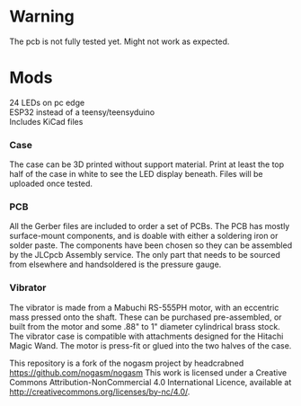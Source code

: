 # Warning
The pcb is not fully tested yet. Might not work as expected.

# Mods
24 LEDs on pc edge <br/>
ESP32 instead of a teensy/teensyduino<br/>
Includes KiCad files<br/>

### Case
The case can be 3D printed without support material. Print at least the top half of the case in white to see the LED display beneath. 
Files will be uploaded once tested.

### PCB
All the Gerber files are included to order a set of PCBs. The PCB has mostly surface-mount components, and is doable with either a soldering iron or solder paste.
The components have been chosen so they can be assembled by the JLCpcb Assembly service. The only part that needs to be sourced from elsewhere and handsoldered is the pressure gauge.

### Vibrator
The vibrator is made from a Mabuchi RS-555PH motor, with an eccentric mass pressed onto the shaft. These can be purchased pre-assembled, or built from the motor and some .88" to 1" diameter cylindrical brass stock.
The vibrator case is compatible with attachments designed for the Hitachi Magic Wand. The motor is press-fit or glued into the two halves of the case.


This repository is a fork of the nogasm project by headcrabned https://github.com/nogasm/nogasm 
This work is licensed under a Creative Commons Attribution-NonCommercial 4.0 International Licence, available at http://creativecommons.org/licenses/by-nc/4.0/.
